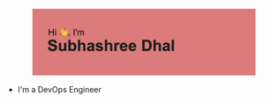 <p align="center"><a href="https://ruchidhal.github.io"><img width="80%" alt="Hello, I'm Subhashree. I do open source!" src="./header.png" /></a></p>

* I'm a DevOps Engineer 
